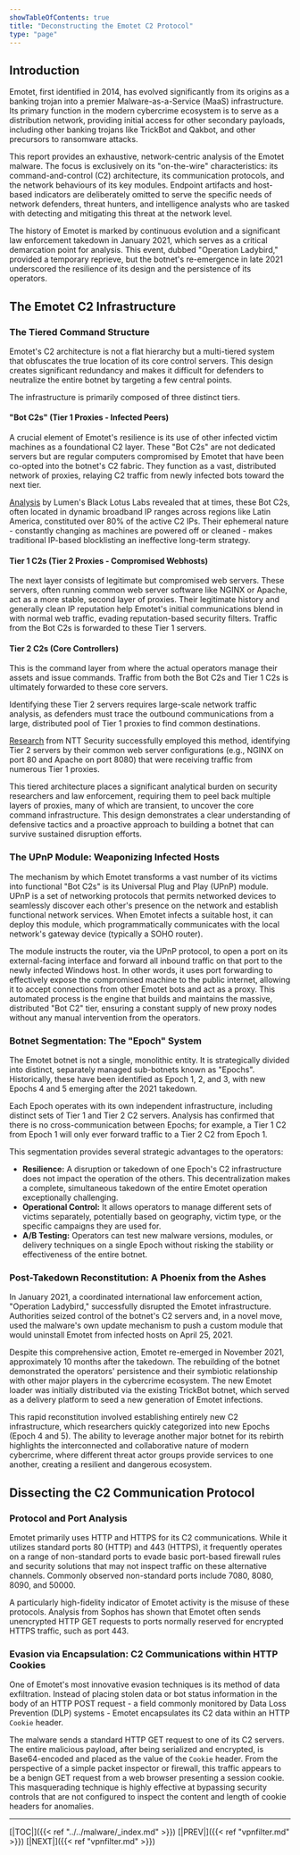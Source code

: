 ```yaml
---
showTableOfContents: true
title: "Deconstructing the Emotet C2 Protocol"
type: "page"
---
```


## Introduction

Emotet, first identified in 2014, has evolved significantly from its origins as a banking trojan into a premier Malware-as-a-Service (MaaS) infrastructure. Its primary function in the modern cybercrime ecosystem is to serve as a distribution network, providing initial access for other secondary payloads, including other banking trojans like TrickBot and Qakbot, and other precursors to ransomware attacks.

This report provides an exhaustive, network-centric analysis of the Emotet malware. The focus is exclusively on its "on-the-wire" characteristics: its command-and-control (C2) architecture, its communication protocols, and the network behaviours of its key modules. Endpoint artifacts and host-based indicators are deliberately omitted to serve the specific needs of network defenders, threat hunters, and intelligence analysts who are tasked with detecting and mitigating this threat at the network level.

The history of Emotet is marked by continuous evolution and a significant law enforcement takedown in January 2021, which serves as a critical demarcation point for analysis. This event, dubbed "Operation Ladybird," provided a temporary reprieve, but the botnet's re-emergence in late 2021 underscored the resilience of its design and the persistence of its operators.


## The Emotet C2 Infrastructure

### The Tiered Command Structure

Emotet's C2 architecture is not a flat hierarchy but a multi-tiered system that obfuscates the true location of its core control servers. This design creates significant redundancy and makes it  difficult for defenders to neutralize the entire botnet by targeting a few central points.

The infrastructure is primarily composed of three distinct tiers.

#### "Bot C2s" (Tier 1 Proxies - Infected Peers)

A crucial element of Emotet's resilience is its use of other infected victim machines as a foundational C2 layer. These "Bot C2s" are not dedicated servers but are regular computers compromised by Emotet that have been co-opted into the botnet's C2 fabric. They function as a vast, distributed network of proxies, relaying C2 traffic from newly infected bots toward the next tier.

[Analysis](https://blog.lumen.com/emotet-redux/) by Lumen's Black Lotus Labs revealed that at times, these Bot C2s, often located in dynamic broadband IP ranges across regions like Latin America, constituted over 80% of the active C2 IPs. Their ephemeral nature - constantly changing as machines are powered off or cleaned - makes traditional IP-based blocklisting an ineffective long-term strategy.

#### Tier 1 C2s (Tier 2 Proxies - Compromised Webhosts)
The next layer consists of legitimate but compromised web servers. These servers, often running common web server software like NGINX or Apache, act as a more stable, second layer of proxies. Their legitimate history and generally clean IP reputation help Emotet's initial communications blend in with normal web traffic, evading reputation-based security filters. Traffic from the Bot C2s is forwarded to these Tier 1 servers.


#### Tier 2 C2s (Core Controllers)
This is the command layer from where the actual operators manage their assets and issue commands. Traffic from both the Bot C2s and Tier 1 C2s is ultimately forwarded to these core servers.

Identifying these Tier 2 servers requires large-scale network traffic analysis, as defenders must trace the outbound communications from a large, distributed pool of Tier 1 proxies to find common destinations.

[Research](https://www.security.ntt/blog/behind-the-scenes-of-the-emotet-infrastructure) from NTT Security successfully employed this method, identifying Tier 2 servers by their common web server configurations (e.g., NGINX on port 80 and Apache on port 8080) that were receiving traffic from numerous Tier 1 proxies.

This tiered architecture places a significant analytical burden on security researchers and law enforcement, requiring them to peel back multiple layers of proxies, many of which are transient, to uncover the core command infrastructure. This design demonstrates a clear understanding of defensive tactics and a proactive approach to building a botnet that can survive sustained disruption efforts.


### The UPnP Module: Weaponizing Infected Hosts

The mechanism by which Emotet transforms a vast number of its victims into functional "Bot C2s" is its Universal Plug and Play (UPnP) module. UPnP is a set of networking protocols that permits networked devices to seamlessly discover each other's presence on the network and establish functional network services. When Emotet infects a suitable host, it can deploy this module, which programmatically communicates with the local network's gateway device (typically a SOHO router).

The module instructs the router, via the UPnP protocol, to open a port on its external-facing interface and forward all inbound traffic on that port to the newly infected Windows host. In other words, it uses port forwarding to effectively expose the compromised machine to the public internet, allowing it to accept connections from other Emotet bots and act as a proxy. This automated process is the engine that builds and maintains the massive, distributed "Bot C2" tier, ensuring a constant supply of new proxy nodes without any manual intervention from the operators.



### Botnet Segmentation: The "Epoch" System

The Emotet botnet is not a single, monolithic entity. It is strategically divided into distinct, separately managed sub-botnets known as "Epochs". Historically, these have been identified as Epoch 1, 2, and 3, with new Epochs 4 and 5 emerging after the 2021 takedown.

Each Epoch operates with its own independent infrastructure, including distinct sets of Tier 1 and Tier 2 C2 servers. Analysis has confirmed that there is no cross-communication between Epochs; for example, a Tier 1 C2 from Epoch 1 will only ever forward traffic to a Tier 2 C2 from Epoch 1.

This segmentation provides several strategic advantages to the operators:
- **Resilience:** A disruption or takedown of one Epoch's C2 infrastructure does not impact the operation of the others. This decentralization makes a complete, simultaneous takedown of the entire Emotet operation exceptionally challenging.
- **Operational Control:** It allows operators to manage different sets of victims separately, potentially based on geography, victim type, or the specific campaigns they are used for.
- **A/B Testing:** Operators can test new malware versions, modules, or delivery techniques on a single Epoch without risking the stability or effectiveness of the entire botnet.


### Post-Takedown Reconstitution: A Phoenix from the Ashes

In January 2021, a coordinated international law enforcement action, "Operation Ladybird," successfully disrupted the Emotet infrastructure. Authorities seized control of the botnet's C2 servers and, in a novel move, used the malware's own update mechanism to push a custom module that would uninstall Emotet from infected hosts on April 25, 2021.

Despite this comprehensive action, Emotet re-emerged in November 2021, approximately 10 months after the takedown. The rebuilding of the botnet demonstrated the operators' persistence and their symbiotic relationship with other major players in the cybercrime ecosystem. The new Emotet loader was initially distributed via the existing TrickBot botnet, which served as a delivery platform to seed a new generation of Emotet infections.

This rapid reconstitution involved establishing entirely new C2 infrastructure, which researchers quickly categorized into new Epochs (Epoch 4 and 5). The ability to leverage another major botnet for its rebirth highlights the interconnected and collaborative nature of modern cybercrime, where different threat actor groups provide services to one another, creating a resilient and dangerous ecosystem.







## Dissecting the C2 Communication Protocol

### Protocol and Port Analysis

Emotet primarily uses HTTP and HTTPS for its C2 communications. While it utilizes standard ports 80 (HTTP) and 443 (HTTPS), it frequently operates on a range of non-standard ports to evade basic port-based firewall rules and security solutions that may not inspect traffic on these alternative channels. Commonly observed non-standard ports include 7080, 8080, 8090, and 50000.

A particularly high-fidelity indicator of Emotet activity is the misuse of these protocols. Analysis from Sophos has shown that Emotet often sends unencrypted HTTP GET requests to ports normally reserved for encrypted HTTPS traffic, such as port 443.

### Evasion via Encapsulation: C2 Communications within HTTP Cookies

One of Emotet's most innovative evasion techniques is its method of data exfiltration. Instead of placing stolen data or bot status information in the body of an HTTP POST request - a field commonly monitored by Data Loss Prevention (DLP) systems - Emotet encapsulates its C2 data within an HTTP `Cookie` header.

The malware sends a standard HTTP GET request to one of its C2 servers. The entire malicious payload, after being serialized and encrypted, is Base64-encoded and placed as the value of the `Cookie` header. From the perspective of a simple packet inspector or firewall, this traffic appears to be a benign GET request from a web browser presenting a session cookie. This masquerading technique is highly effective at bypassing security controls that are not configured to inspect the content and length of cookie headers for anomalies.





---
[|TOC|]({{< ref "../../malware/_index.md" >}})
[|PREV|]({{< ref "vpnfilter.md" >}})
[|NEXT|]({{< ref "vpnfilter.md" >}})
